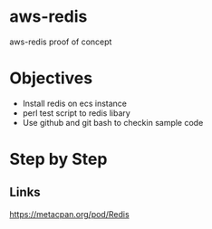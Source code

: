 # aws-redis
aws-redis proof of concept


# Objectives
- Install redis on ecs instance
- perl test script to redis libary
- Use github and git bash to checkin sample code

# Step by Step




## Links

https://metacpan.org/pod/Redis
